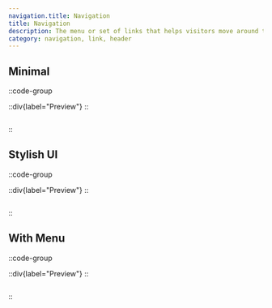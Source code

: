 ```yaml
---
navigation.title: Navigation
title: Navigation
description: The menu or set of links that helps visitors move around the website and find the information they need.
category: navigation, link, header
---
```


## Minimal

::code-group

::div{label="Preview"}
<Playground url="/landing/navigation/NavigationMinimal" aspect="5/1"></Playground>
::

```vue [Code]

```

::

## Stylish UI

::code-group

::div{label="Preview"}
<Playground url="/landing/navigation" aspect="5/1"></Playground>
::

```vue [Code]

```

::

## With Menu

::code-group

::div{label="Preview"}
<Playground url="/landing/navigation/NavigationWithMenu" aspect="5/2"></Playground>
::

```vue [Code]

```

::
